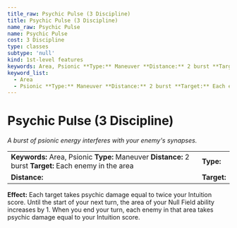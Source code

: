 ```yaml
---
title_raw: Psychic Pulse (3 Discipline)
title: Psychic Pulse (3 Discipline)
name_raw: Psychic Pulse
name: Psychic Pulse
cost: 3 Discipline
type: classes
subtype: 'null'
kind: 1st-level features
keywords: Area, Psionic **Type:** Maneuver **Distance:** 2 burst **Target:** Each enemy in the area
keyword_list:
  - Area
  - Psionic **Type:** Maneuver **Distance:** 2 burst **Target:** Each enemy in the area
---
```


# Psychic Pulse (3 Discipline)

*A burst of psionic energy interferes with your enemy's synapses.*

|                                                                                                         |             |
| :------------------------------------------------------------------------------------------------------ | :---------- |
| **Keywords:** Area, Psionic **Type:** Maneuver **Distance:** 2 burst **Target:** Each enemy in the area | **Type:**   |
| **Distance:**                                                                                           | **Target:** |

**Effect:** Each target takes psychic damage equal to twice your Intuition score. Until the start of your next turn, the area of your Null Field ability increases by 1. When you end your turn, each enemy in that area takes psychic damage equal to your Intuition score.
